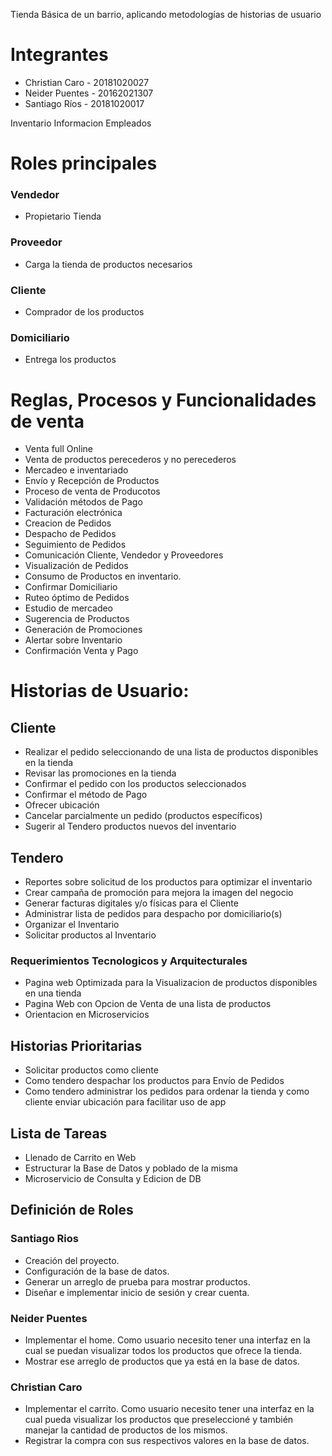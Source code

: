 

Tienda Básica de un barrio, aplicando metodologías de historias de usuario

# Integrantes
* Christian Caro - 20181020027
* Neider Puentes - 20162021307
* Santiago Ríos - 20181020017

Inventario
Informacion Empleados
# Roles principales
### Vendedor
- Propietario Tienda

### Proveedor
- Carga la tienda de productos necesarios

### Cliente
- Comprador de los productos

### Domiciliario
- Entrega los productos

# Reglas, Procesos y Funcionalidades de venta

* Venta full Online
* Venta de productos perecederos y no perecederos
* Mercadeo e inventariado
* Envío y Recepción de Productos
* Proceso de venta de Producotos
* Validación métodos de Pago
* Facturación electrónica
* Creacion de Pedidos
* Despacho de Pedidos
* Seguimiento de Pedidos
* Comunicación Cliente, Vendedor y Proveedores
* Visualización de Pedidos
* Consumo de Productos en inventario.
* Confirmar Domiciliario
* Ruteo óptimo de Pedidos
* Estudio de mercadeo
* Sugerencia de Productos
* Generación de Promociones
* Alertar sobre Inventario
* Confirmación Venta y Pago

# Historias de Usuario:

## Cliente
* Realizar el pedido seleccionando de una lista de productos disponibles en la tienda
* Revisar las promociones en la tienda
* Confirmar el pedido con los productos seleccionados
* Confirmar el método de Pago
* Ofrecer ubicación
* Cancelar parcialmente un pedido (productos específicos)
* Sugerir al Tendero productos nuevos del inventario

## Tendero
* Reportes sobre solicitud de los productos para optimizar el inventario
* Crear campaña de promoción para mejora la imagen del negocio
* Generar facturas digitales y/o físicas para el Cliente
* Administrar lista de pedidos para despacho por domiciliario(s)
* Organizar el Inventario
* Solicitar productos al Inventario


### Requerimientos Tecnologicos y Arquitecturales
* Pagina web Optimizada para la Visualizacion de productos disponibles en una tienda
* Pagina Web con Opcion de Venta de una lista de productos
* Orientacion en Microservicios


## Historias Prioritarias
* Solicitar productos como cliente
* Como tendero despachar los productos para Envío de Pedidos
* Como tendero administrar los pedidos para ordenar la tienda y como cliente enviar ubicación para facilitar uso de app


## Lista de Tareas

* Llenado de Carrito en Web
* Estructurar la Base de Datos y poblado de la misma
* Microservicio de Consulta y Edicion de DB


## Definición de Roles

### Santiago Rios

 - Creación del proyecto.
 - Configuración de la base de datos.
 - Generar un arreglo de prueba para mostrar productos.
 - Diseñar e implementar inicio de sesión y crear cuenta.
 
### Neider Puentes

 - Implementar el home. Como usuario necesito tener una interfaz en la cual se puedan visualizar todos los productos que ofrece la tienda.
 - Mostrar ese arreglo de productos que ya está en la base de datos.
 
### Christian  Caro
 - Implementar el carrito. Como usuario necesito tener una interfaz en la cual pueda visualizar los productos que preseleccioné y también manejar la cantidad de productos de los mismos.
 - Registrar la compra con sus respectivos valores en la base de datos.